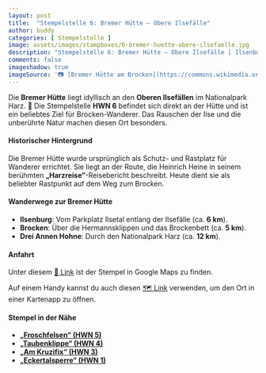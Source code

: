 ```yaml
---
layout: post
title:  "Stempelstelle 6: Bremer Hütte – Obere Ilsefälle"
author: buddy
categories: [ Stempelstelle ]
image: assets/images/stampboxes/6-bremer-huette-obere-ilsefaelle.jpg
description: "Stempelstelle 6: Bremer Hütte – Obere Ilsefälle | Ilsenburg"
comments: false
imageshadow: true
imageSource: '📷 [Bremer Hütte am Brocken](https://commons.wikimedia.org/wiki/File:Bremer_H%C3%BCtte_am_Brocken.jpg) von <a href="https://de.wikipedia.org/wiki/Benutzer:Hejkal" class="extiw" title="de:Benutzer:Hejkal">Benutzer:Hejkal</a> unter Lizenz [CC BY-SA 3.0 de](https://creativecommons.org/licenses/by-sa/3.0/de/deed.en)'
---
```


Die **Bremer Hütte** liegt idyllisch an den **Oberen Ilsefällen** im Nationalpark Harz. 🌿 Die Stempelstelle **HWN 6** befindet sich direkt an der Hütte und ist ein beliebtes Ziel für Brocken-Wanderer. Das Rauschen der Ilse und die unberührte Natur machen diesen Ort besonders.

#### Historischer Hintergrund

Die Bremer Hütte wurde ursprünglich als Schutz- und Rastplatz für Wanderer errichtet. Sie liegt an der Route, die Heinrich Heine in seinem berühmten **„Harzreise“**-Reisebericht beschreibt. Heute dient sie als beliebter Rastpunkt auf dem Weg zum Brocken.

#### Wanderwege zur Bremer Hütte

- **Ilsenburg**: Vom Parkplatz Ilsetal entlang der Ilsefälle (ca. **6 km**).
- **Brocken**: Über die Hermannsklippen und das Brockenbett (ca. **5 km**).
- **Drei Annen Hohne**: Durch den Nationalpark Harz (ca. **12 km**).

#### Anfahrt

Unter diesem [📍 Link](https://www.google.com/maps/dir/?api=1&origin=&destination=51.80542%2C%2010.62783) ist der Stempel in Google Maps zu finden.

<div class="android-only">
  Auf einem Handy kannst du auch diesen 
  <a href="geo:51.80542,10.62783">🗺️ Link</a> 
  verwenden, um den Ort in einer Kartenapp zu öffnen.
  <p></p>
</div>

#### Stempel in der Nähe

- [**„Froschfelsen“ (HWN 5)**](/stempelstelle-5-froschfelsen)
- [**„Taubenklippe“ (HWN 4)**](/stempelstelle-4-taubenklippe)
- [**„Am Kruzifix“ (HWN 3)**](/stempelstelle-3-am-kruzifix)
- [**„Eckertalsperre“ (HWN 1)**](/stempelstelle-1-eckertalsperre-staumauer)
